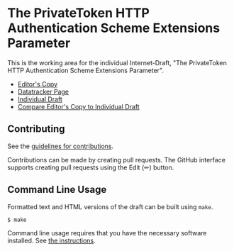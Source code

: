 # The PrivateToken HTTP Authentication Scheme Extensions Parameter

This is the working area for the individual Internet-Draft, "The PrivateToken HTTP Authentication Scheme Extensions Parameter".

* [Editor's Copy](https://chris-wood.github.io/draft-wood-privacypass-auth-scheme-extensions/#go.draft-wood-privacypass-auth-scheme-extensions.html)
* [Datatracker Page](https://datatracker.ietf.org/doc/draft-wood-privacypass-auth-scheme-extensions)
* [Individual Draft](https://datatracker.ietf.org/doc/html/draft-wood-privacypass-auth-scheme-extensions)
* [Compare Editor's Copy to Individual Draft](https://chris-wood.github.io/draft-wood-privacypass-auth-scheme-extensions/#go.draft-wood-privacypass-auth-scheme-extensions.diff)


## Contributing

See the
[guidelines for contributions](https://github.com/chris-wood/draft-wood-privacypass-auth-scheme-extensions/blob/main/CONTRIBUTING.md).

Contributions can be made by creating pull requests.
The GitHub interface supports creating pull requests using the Edit (✏) button.


## Command Line Usage

Formatted text and HTML versions of the draft can be built using `make`.

```sh
$ make
```

Command line usage requires that you have the necessary software installed.  See
[the instructions](https://github.com/martinthomson/i-d-template/blob/main/doc/SETUP.md).

